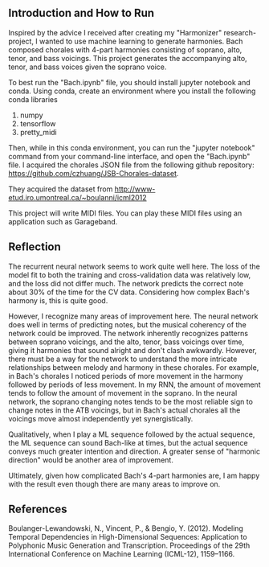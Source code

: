 ## Introduction and How to Run

Inspired by the advice I received after creating my "Harmonizer" research-project, I wanted to use machine learning to generate harmonies.
Bach composed chorales with 4-part harmonies consisting of soprano, alto, tenor, and bass voicings.
This project generates the accompanying alto, tenor, and bass voices given the soprano voice. 

To best run the "Bach.ipynb" file, you should install jupyter notebook and conda. 
Using conda, create an environment where you install the following conda libraries
1. numpy
2. tensorflow
3. pretty_midi

Then, while in this conda environment, you can run the "jupyter notebook" command from your command-line interface, and open the "Bach.ipynb" file.
I acquired the chorales JSON file from the following github repository: https://github.com/czhuang/JSB-Chorales-dataset.

They acquired the dataset from http://www-etud.iro.umontreal.ca/~boulanni/icml2012

This project will write MIDI files. You can play these MIDI files using an application such as Garageband. 

## Reflection

The recurrent neural network seems to work quite well here. The loss of the model fit to both the training and cross-validation data was relatively low, and the loss did not differ much. 
The network predicts the correct note about 30% of the time for the CV data. Considering how complex Bach's harmony is, this is quite good.

However, I recognize many areas of improvement here. The neural network does well in terms of predicting notes, but the musical coherency of the network could be improved. The network inherently recognizes patterns between soprano voicings, and the alto, tenor, bass voicings over time, giving it harmonies that sound alright and don't clash awkwardly. However, there must be a way for the network to understand the more intricate relationships between melody and harmony in these chorales. For example, in Bach's chorales I noticed periods of more movement in the harmony followed by periods of less movement. In my RNN, the amount of movement tends to follow the amount of movement in the soprano. In the neural network, the soprano changing notes tends to be the most reliable sign to change notes in the ATB voicings, but in Bach's actual chorales all the voicings move almost independently yet synergistically.

Qualitatively, when I play a ML sequence followed by the actual sequence, the ML sequence can sound Bach-like at times, but the actual sequence conveys much greater intention and direction. A greater sense of "harmonic direction" would be another area of improvement. 

Ultimately, given how complicated Bach's 4-part harmonies are, I am happy with the result even though there are many areas to improve on.

## References

Boulanger-Lewandowski, N., Vincent, P., & Bengio, Y. (2012). Modeling Temporal Dependencies in High-Dimensional Sequences: Application to Polyphonic Music Generation and Transcription. Proceedings of the 29th International Conference on Machine Learning (ICML-12), 1159–1166.
